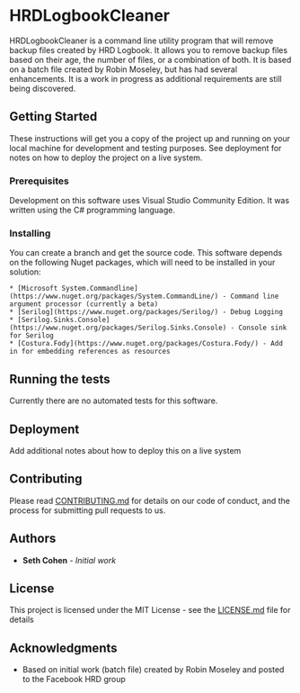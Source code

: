# HRDLogbookCleaner

HRDLogbookCleaner is a command line utility program that will remove backup files created by HRD Logbook. It allows you to remove backup files based on their age, the number of files, or a combination of both. It is based on a batch file created by Robin Moseley, but has had several enhancements. It is a work in progress as additional requirements are still being discovered.

## Getting Started

These instructions will get you a copy of the project up and running on your local machine for development and testing purposes. See deployment for notes on how to deploy the project on a live system.

### Prerequisites

Development on this software uses Visual Studio Community Edition. It was written using the C# programming language.

### Installing

You can create a branch and get the source code. This software depends on the following Nuget packages, which will need to be installed in your solution:

```
* [Microsoft System.Commandline](https://www.nuget.org/packages/System.CommandLine/) - Command line argument processor (currently a beta)
* [Serilog](https://www.nuget.org/packages/Serilog/) - Debug Logging
* [Serilog.Sinks.Console](https://www.nuget.org/packages/Serilog.Sinks.Console) - Console sink for Serilog
* [Costura.Fody](https://www.nuget.org/packages/Costura.Fody/) - Add in for embedding references as resources 
```

## Running the tests

Currently there are no automated tests for this software.

## Deployment

Add additional notes about how to deploy this on a live system

## Contributing

Please read [CONTRIBUTING.md]() for details on our code of conduct, and the process for submitting pull requests to us.

## Authors

* **Seth Cohen** - *Initial work*

## License

This project is licensed under the MIT License - see the [LICENSE.md](LICENSE.md) file for details

## Acknowledgments

* Based on initial work (batch file) created by Robin Moseley and posted to the Facebook HRD group
